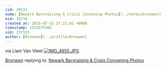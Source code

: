 ```yaml
---
cid: 20131
node: [Newark Barnraising & Crisis Convening Photos](../notes/bronwen/07-12-2018/newark-barnraising-crisis-convening-photos)
nid: 16710
created_at: 2018-07-15 17:21:42 +0000
timestamp: 1531675302
uid: 237313
author: [Bronwen](../profile/Bronwen)
---
```


via Liam Van Vleet
[![IMG_4655.JPG](/i/25621)](/i/25621)



[Bronwen](../profile/Bronwen) replying to: [Newark Barnraising & Crisis Convening Photos](../notes/bronwen/07-12-2018/newark-barnraising-crisis-convening-photos)

